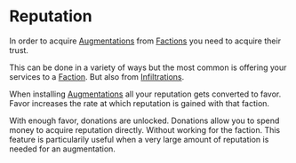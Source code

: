 # Reputation

In order to acquire [Augmentations](augmentations.md) from [Factions](factions.md) you need to acquire their trust.

This can be done in a variety of ways but the most common is offering your services to a [Faction](faction.md). But also from [Infiltrations](infiltration.md).

When installing [Augmentations](augmentations.md) all your reputation gets converted to favor. Favor increases the rate at which reputation is gained with that faction.

With enough favor, donations are unlocked. Donations allow you to spend money to acquire reputation directly. Without working for the faction. This feature is particularily useful when a very large amount of reputation is needed for an augmentation.
